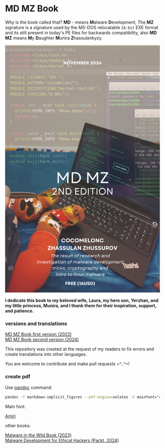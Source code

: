 # MD MZ Book

Why is the book called that? **MD** - means **M**alware **D**evelopment, The **MZ** signature is a signature used by the MS-DOS relocatable `16-bit` EXE format and its still present in today's PE files for backwards compatibility, also **MD MZ** means **M**y **D**aughter **M**unira **Z**hassulankyzy.     

![cover](./cover.png)    

**I dedicate this book to my beloved wife, Laura, my hero son, Yerzhan, and my little princess, Munira, and I thank them for their inspiration, support, and patience.**    

### versions and translations

[MD MZ Book first version (2022)](https://cocomelonc.github.io/book/2022/07/16/mybook.html)     
[MD MZ Book second version (2024)](https://cocomelonc.github.io/book/2024/11/29/mybook-2.html)      

This repository was created at the request of my readers to fix errors and create translations into other languages.      

You are welcome to contribute and make pull requests =^..^=!     

### create pdf

Use [pandoc](https://github.com/jgm/pandoc) command:    

```bash
pandoc -f markdown-implicit_figures --pdf-engine=xelatex -V mainfont="Amiri" -V colorlinks=true -V linkcolor=blue -o mdmz_book.pdf 1-intro.md 2-maldev.md .... 101-finall.md --mathjax
```

Main font:     

[Amiri](https://fonts.google.com/specimen/Amiri)      

other books:

[Malware in the Wild Book (2023)](https://cocomelonc.github.io/book/2023/12/13/malwild-book.html)     
[Malware Development for Ethical Hackers (Packt, 2024)](https://github.com/PacktPublishing/Malware-Development-for-Ethical-Hackers/)